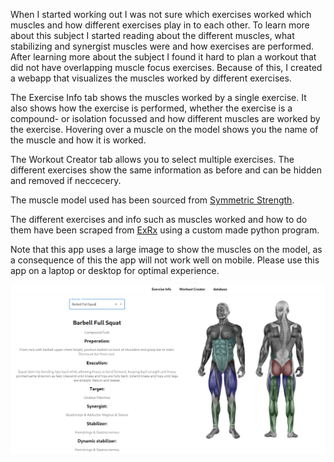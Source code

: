When I started working out I was not sure which exercises worked which muscles
and how different exercises play in to each other. To learn more about this
subject I started reading about the different muscles, what stabilizing and
synergist muscles were and how exercises are performed. After learning more
about the subject I found it hard to plan a workout that did not have overlapping
muscle focus exercises. Because of this, I created a webapp that visualizes the
muscles worked by different exercises.

The Exercise Info tab shows the muscles worked by a single exercise. It also shows
how the exercise is performed, whether the exercise is a compound- or isolation
focussed and how different muscles are worked by the exercise. Hovering over a
muscle on the model shows you the name of the muscle and how it is worked.

The Workout Creator tab allows you to select multiple exercises. The different
exercises show the same information as before and can be hidden and removed if
neccecery.

The muscle model used has been sourced from [Symmetric Strength](https://symmetricstrength.com/).

The different exercises and info such as muscles worked and how to do them have
been scraped from [ExRx](https://exrx.net/) using a custom made python program.

Note that this app uses a large image to show the muscles on the model,
as a consequence of this the app will not work well on mobile. Please use this
app on a laptop or desktop for optimal experience.

![Image of the webapp](/gymvisScreen.png?raw=true)
